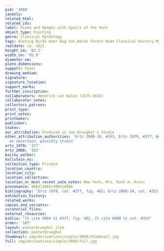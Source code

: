 ```yaml
---
pid: '3088'
janonly: 
related_html: 
related_ids: 
label: Diana and Nymphs with Spoils of the Hunt
object_type: Painting
genre: Classical Mythology
tags: Hunting Birds Deer Dog Van_Balen Forest Nude Classical History Mythological
realdate: ca. 1621
height_cm: '62.2'
width_cm: '95.9'
diameter_cm: 
plate_dimensions: 
support: Panel
drawing_medium: 
signature: 
signature_location: 
support_marks: 
further_inscription: 
collaborators: Hendrick van Balen (1575-1632)
collaborator_notes: 
collectors_patrons: 
print_type: 
print_notes: 
printmaker: 
publisher: 
states: 
our_attribution: Produced in Jan Brueghel's Studio
other_attribution_authorities: 'Ertz 2008-10, #353, Ertz 1979, #377, Honig database
  as uncertain, possibly studio'
ertz_1979: '377'
ertz_2008: '353'
bailey_walker: 
hollstein_no: 
collection_type: Private
location_country: 
location_city: 
location_collection: 
location_or_most_recent_sale_notes: New York, Mrs. Rush H. Kress
provenance: 4983|4984|4985|4986
bibliography: 'Ertz 1979, cat. #377, fig. 482; Ertz 2008-10, cat. #353'
exhibition_history: 
related_works: 
copies_and_variants: 
curatorial_files: 
external_resources: 
biblio: "{% cite 9004 %} #377, fig. 482, {% cite 8900 %} cat. #353"
order: '187'
layout: pieterbrueghel_item
collection: pieterbrueghel
thumbnail: img/derivatives/simple/3088/thumbnail.jpg
full: img/derivatives/simple/3088/full.jpg
---
```

